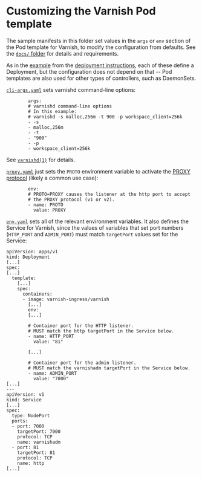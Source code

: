 # Customizing the Varnish Pod template

The sample manifests in this folder set values in the ``args`` or
``env`` section of the Pod template for Varnish, to modify the
configuration from defaults. See the
[``docs/`` folder](/docs/varnish-pod-template.md) for details and
requirements.

As in the [example](/deploy/varnish.yaml) from the
[deployment instructions](/deploy), each of these define a Deployment,
but the configuration does not depend on that -- Pod templates are
also used for other types of controllers, such as DaemonSets.

[``cli-args.yaml``](cli-args.yaml) sets varnishd command-line options:

```
        args:
        # varnishd command-line options
        # In this example:
        # varnishd -s malloc,256m -t 900 -p workspace_client=256k
        - -s
        - malloc,256m
        - -t
        - "900"
        - -p
        - workspace_client=256k
```

See
[``varnishd(1)``](https://varnish-cache.org/docs/6.3/reference/varnishd.html#options)
for details.

[``proxy.yaml``](proxy.yaml) just sets the ``PROTO`` environment
variable to activate the
[PROXY protocol](https://www.haproxy.org/download/1.8/doc/proxy-protocol.txt)
(likely a common use case):

```
        env:
        # PROTO=PROXY causes the listener at the http port to accept
        # the PROXY protocol (v1 or v2).
        - name: PROTO
          value: PROXY
```

[``env.yaml``](env.yaml) sets all of the relevant environment
variables.  It also defines the Service for Varnish, since the values
of variables that set port numbers (``HTTP_PORT`` and ``ADMIN_PORT``)
must match ``targetPort`` values set for the Service:

```
apiVersion: apps/v1
kind: Deployment
[...]
spec:
[...]
  template:
    [...]
    spec:
      containers:
      - image: varnish-ingress/varnish
        [...]
        env:
        [...]

        # Container port for the HTTP listener.
        # MUST match the http targetPort in the Service below.
        - name: HTTP_PORT
          value: "81"

        [...]

        # Container port for the admin listener.
        # MUST match the varnishadm targetPort in the Service below.
        - name: ADMIN_PORT
          value: "7000"
[...]
---
apiVersion: v1
kind: Service
[...]
spec:
  type: NodePort 
  ports:
  - port: 7000
    targetPort: 7000
    protocol: TCP
    name: varnishadm
  - port: 81
    targetPort: 81
    protocol: TCP
    name: http
[...]

```
